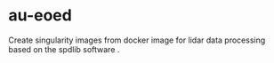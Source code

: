 # au-eoed
Create singularity images from docker image for lidar data processing based on the spdlib software .
